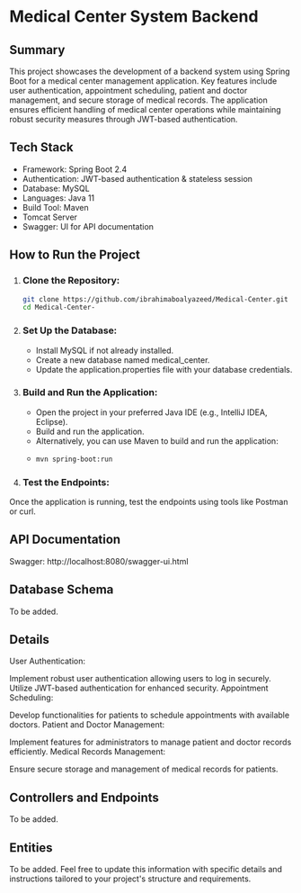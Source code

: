 # Medical Center System Backend

## Summary
This project showcases the development of a backend system using Spring Boot for a medical center management application. Key features include user authentication, appointment scheduling, patient and doctor management, and secure storage of medical records. The application ensures efficient handling of medical center operations while maintaining robust security measures through JWT-based authentication.

## Tech Stack

- Framework: Spring Boot 2.4
- Authentication: JWT-based authentication & stateless session
- Database: MySQL
- Languages: Java 11
- Build Tool: Maven
- Tomcat Server
- Swagger: UI for API documentation
## How to Run the Project

1. ### Clone the Repository:

   ```bash
   git clone https://github.com/ibrahimaboalyazeed/Medical-Center.git
   cd Medical-Center-

2. ### Set Up the Database:
    - Install MySQL if not already installed.
    - Create a new database named medical_center.
    - Update the application.properties file with your database credentials.
3. ### Build and Run the Application:
    - Open the project in your preferred Java IDE (e.g., IntelliJ IDEA, Eclipse).
    - Build and run the application.
    - Alternatively, you can use Maven to build and run the application:
    - 
       ```bash
       mvn spring-boot:run
4. ### Test the Endpoints:

Once the application is running, test the endpoints using tools like Postman or curl.
## API Documentation

Swagger: http://localhost:8080/swagger-ui.html
## Database Schema

To be added.
## Details

User Authentication:

Implement robust user authentication allowing users to log in securely.
Utilize JWT-based authentication for enhanced security.
Appointment Scheduling:

Develop functionalities for patients to schedule appointments with available doctors.
Patient and Doctor Management:

Implement features for administrators to manage patient and doctor records efficiently.
Medical Records Management:

Ensure secure storage and management of medical records for patients.
## Controllers and Endpoints

To be added.
## Entities

To be added.
Feel free to update this information with specific details and instructions tailored to your project's structure and requirements.
